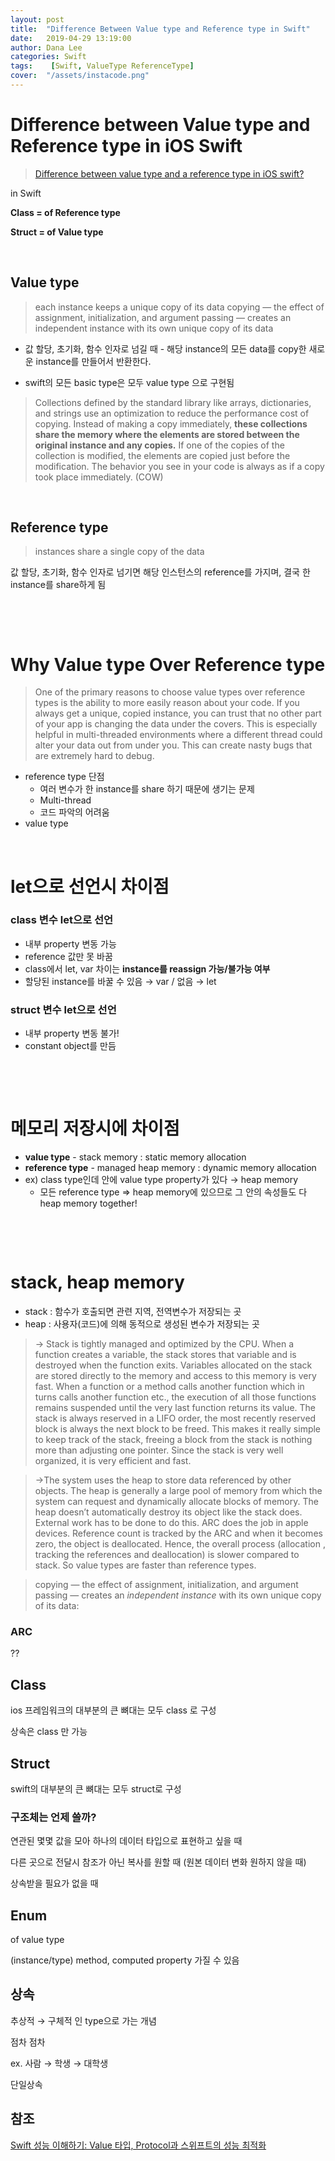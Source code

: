 ```yaml
---
layout: post
title:  "Difference Between Value type and Reference type in Swift"
date:   2019-04-29 13:19:00
author: Dana Lee
categories: Swift
tags:    [Swift, ValueType ReferenceType]
cover:  "/assets/instacode.png"
---
```


# Difference between Value type and Reference type in iOS Swift

> [Difference between value type and a reference type in iOS swift?](https://medium.com/@abhimuralidharan/difference-between-value-type-and-a-reference-type-in-ios-swift-18cb5145ad7a)

in Swift

**Class = of Reference type**

**Struct = of Value type**

&nbsp;

## Value type

> each instance keeps a unique copy of its data
copying — the effect of assignment, initialization, and argument passing — creates an independent instance with its own unique copy of its data

- 값 할당, 초기화, 함수 인자로 넘길 때 - 해당 instance의 모든 data를 copy한 새로운 instance를 만들어서 반환한다.

- swift의 모든 basic type은 모두 value type 으로 구현됨

> Collections defined by the standard library like arrays, dictionaries, and strings use an optimization to reduce the performance cost of copying. Instead of making a copy immediately, **these collections share the memory where the elements are stored between the original instance and any copies.** If one of the copies of the collection is modified, the elements are copied just before the modification. The behavior you see in your code is always as if a copy took place immediately.  (COW)

&nbsp;

## Reference type

> instances share a single copy of the data

값 할당, 초기화, 함수 인자로 넘기면 해당 인스턴스의 reference를 가지며, 결국 한 instance를 share하게 됨

&nbsp;

&nbsp;

# Why Value type Over Reference type

> One of the primary reasons to choose value types over reference types is the ability to more easily reason about your code. If you always get a unique, copied instance, you can trust that no other part of your app is changing the data under the covers. This is especially helpful in multi-threaded environments where a different thread could alter your data out from under you. This can create nasty bugs that are extremely hard to debug.

- reference type 단점
    - 여러 변수가 한 instance를 share 하기 때문에 생기는 문제
    - Multi-thread
    - 코드 파악의 어려움
- value type

&nbsp;

# let으로 선언시 차이점

### class 변수 let으로 선언

- 내부 property 변동 가능
- reference 값만 못 바꿈
- class에서 let, var 차이는 **instance를 reassign 가능/불가능 여부**
- 할당된 instance를 바꿀 수 있음 → var / 없음 → let

### struct 변수 let으로 선언

- 내부 property 변동 불가!
- constant object를 만듬

&nbsp;

&nbsp;

# 메모리 저장시에 차이점

- **value type** - stack memory : static memory allocation
- **reference type** - managed heap memory : dynamic memory allocation
- ex) class type인데 안에 value type property가 있다 → heap memory
    - 모든 reference type ⇒ heap memory에 있으므로 그 안의 속성들도 다 heap memory together!

&nbsp;

&nbsp;

# stack, heap memory

- stack : 함수가 호출되면 관련 지역, 전역변수가 저장되는 곳
- heap : 사용자(코드)에 의해 동적으로 생성된 변수가 저장되는 곳

> → Stack is tightly managed and optimized by the CPU. When a function creates a variable, the stack stores that variable and is destroyed when the function exits. Variables allocated on the stack are stored directly to the memory and access to this memory is very fast. When a function or a method calls another function which in turns calls another function etc., the execution of all those functions remains suspended until the very last function returns its value. The stack is always reserved in a LIFO order, the most recently reserved block is always the next block to be freed. This makes it really simple to keep track of the stack, freeing a block from the stack is nothing more than adjusting one pointer. Since the stack is very well organized, it is very efficient and fast.

> →The system uses the heap to store data referenced by other objects. The heap is generally a large pool of memory from which the system can request and dynamically allocate blocks of memory. The heap doesn’t automatically destroy its object like the stack does. External work has to be done to do this. ARC does the job in apple devices. Reference count is tracked by the ARC and when it becomes zero, the object is deallocated. Hence, the overall process (allocation , tracking the references and deallocation) is slower compared to stack. So value types are faster than reference types.

> copying — the effect of assignment, initialization, and argument passing — creates an *independent instance* with its own unique copy of its data:



### ARC

??



## Class

ios 프레임워크의 대부분의 큰 뼈대는 모두 class 로 구성

상속은 class 만 가능



## Struct

swift의 대부분의 큰 뼈대는 모두 struct로 구성

### 구조체는 언제 쓸까?

연관된 몇몇 값을 모아 하나의 데이터 타입으로 표현하고 싶을 때

다른 곳으로 전달시 참조가 아닌 복사를 원할 때 (원본 데이터 변화 원하지 않을 때)

상속받을 필요가 없을 때



## Enum

of value type

(instance/type) method, computed property 가질 수 있음



## 상속

추상적 → 구체적 인 type으로 가는 개념

점차 점차

ex. 사람 → 학생 → 대학생



단일상속





## 참조

[Swift 성능 이해하기: Value 타입, Protocol과 스위프트의 성능 최적화](https://academy.realm.io/kr/posts/letswift-swift-performance/)